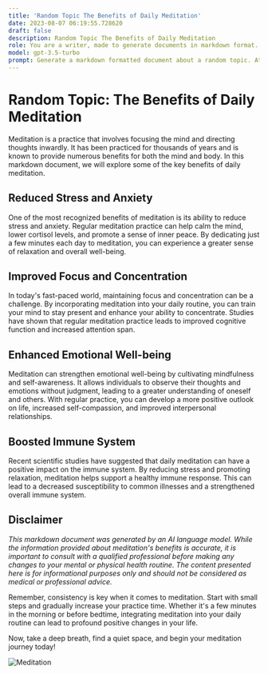 ```yaml
---
title: 'Random Topic The Benefits of Daily Meditation'
date: 2023-08-07 06:19:55.728620
draft: false
description: Random Topic The Benefits of Daily Meditation
role: You are a writer, made to generate documents in markdown format. It is very important that all of the documents you generate are in valid markdown format.
model: gpt-3.5-turbo
prompt: Generate a markdown formatted document about a random topic. At the bottom, include a disclaimer explaining that the document was generated by you. The first line of the document should be the title. Make sure that the entire document is in proper markdown format, using a mix of various tags to make the document visually appealing.
---
```


# Random Topic: The Benefits of Daily Meditation

Meditation is a practice that involves focusing the mind and directing thoughts inwardly. It has been practiced for thousands of years and is known to provide numerous benefits for both the mind and body. In this markdown document, we will explore some of the key benefits of daily meditation.

## Reduced Stress and Anxiety

One of the most recognized benefits of meditation is its ability to reduce stress and anxiety. Regular meditation practice can help calm the mind, lower cortisol levels, and promote a sense of inner peace. By dedicating just a few minutes each day to meditation, you can experience a greater sense of relaxation and overall well-being.

## Improved Focus and Concentration

In today's fast-paced world, maintaining focus and concentration can be a challenge. By incorporating meditation into your daily routine, you can train your mind to stay present and enhance your ability to concentrate. Studies have shown that regular meditation practice leads to improved cognitive function and increased attention span.

## Enhanced Emotional Well-being

Meditation can strengthen emotional well-being by cultivating mindfulness and self-awareness. It allows individuals to observe their thoughts and emotions without judgment, leading to a greater understanding of oneself and others. With regular practice, you can develop a more positive outlook on life, increased self-compassion, and improved interpersonal relationships.

## Boosted Immune System

Recent scientific studies have suggested that daily meditation can have a positive impact on the immune system. By reducing stress and promoting relaxation, meditation helps support a healthy immune response. This can lead to a decreased susceptibility to common illnesses and a strengthened overall immune system.

## Disclaimer

*This markdown document was generated by an AI language model. While the information provided about meditation's benefits is accurate, it is important to consult with a qualified professional before making any changes to your mental or physical health routine. The content presented here is for informational purposes only and should not be considered as medical or professional advice.*

Remember, consistency is key when it comes to meditation. Start with small steps and gradually increase your practice time. Whether it's a few minutes in the morning or before bedtime, integrating meditation into your daily routine can lead to profound positive changes in your life.

Now, take a deep breath, find a quiet space, and begin your meditation journey today!

![Meditation](https://example.com/meditation-image.jpg)